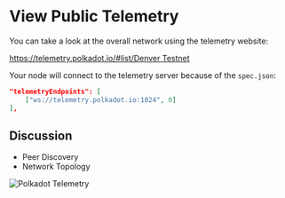 # View Public Telemetry

You can take a look at the overall network using the telemetry website:

[https://telemetry.polkadot.io/#list/Denver Testnet](https://telemetry.polkadot.io/#list/Denver%20Testnet)

Your node will connect to the telemetry server because of the `spec.json`:

```json
"telemetryEndpoints": [
    ["ws://telemetry.polkadot.io:1024", 0]
],
```

## Discussion

* Peer Discovery
* Network Topology

<!-- slide:break -->

![Polkadot Telemetry](./assets/telemetry.png)
